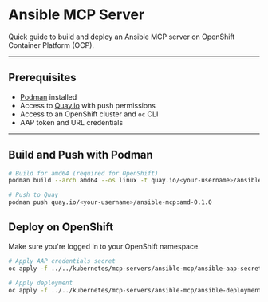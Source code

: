 # Ansible MCP Server

Quick guide to build and deploy an Ansible MCP server on OpenShift Container Platform (OCP).

---

##  Prerequisites

- [Podman](https://podman.io) installed
- Access to [Quay.io](https://quay.io) with push permissions
- Access to an OpenShift cluster and `oc` CLI
- AAP token and URL credentials

---

##  Build and Push with Podman

```bash
# Build for amd64 (required for OpenShift)
podman build --arch amd64 --os linux -t quay.io/<your-username>/ansible-mcp:amd-0.1.0 -f Containerfile .

# Push to Quay
podman push quay.io/<your-username>/ansible-mcp:amd-0.1.0
```

## Deploy on OpenShift

Make sure you're logged in to your OpenShift namespace.

```bash
# Apply AAP credentials secret
oc apply -f ../../kubernetes/mcp-servers/ansible-mcp/ansible-aap-secret.yaml -n <namespace>

# Apply deployment
oc apply -f ../../kubernetes/mcp-servers/ansible-mcp/ansible-deployment.yaml -n <namespace>
```
